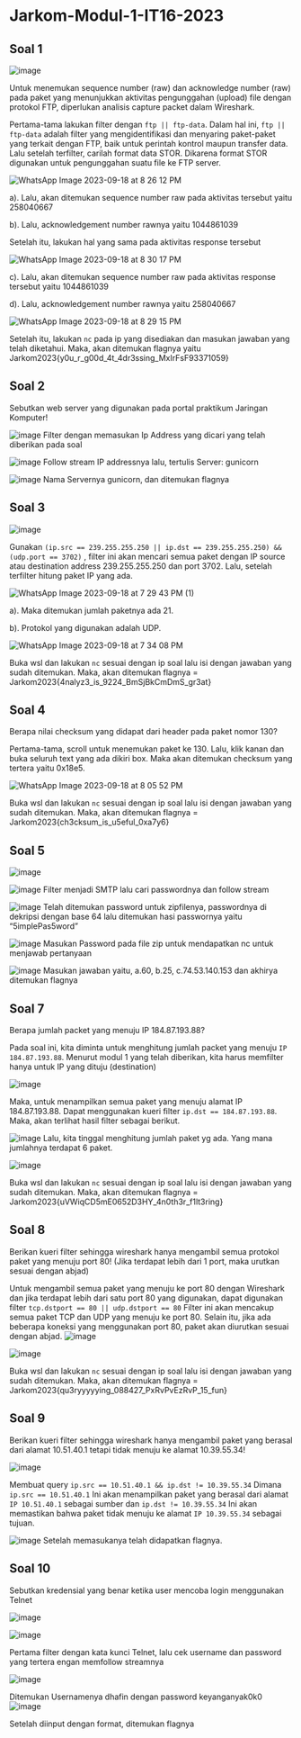 # Jarkom-Modul-1-IT16-2023

## Soal 1
![image](https://github.com/tarishaicha/Jarkom-Modul-1-IT16-2023/assets/107459188/9f2705a1-714f-4bdd-8576-5b93b8133bb8)

Untuk menemukan sequence number (raw) dan acknowledge number (raw) pada paket yang menunjukkan aktivitas pengunggahan (upload) file dengan protokol FTP, diperlukan analisis capture packet dalam Wireshark.

Pertama-tama lakukan filter dengan `ftp || ftp-data`. Dalam hal ini, `ftp || ftp-data` adalah filter yang mengidentifikasi dan menyaring paket-paket yang terkait dengan FTP, baik untuk perintah kontrol maupun transfer data. Lalu setelah terfilter, carilah format data STOR. Dikarena format STOR digunakan untuk pengunggahan suatu file ke FTP server.

![WhatsApp Image 2023-09-18 at 8 26 12 PM](https://github.com/tarishaicha/Jarkom-Modul-1-IT16-2023/assets/107459188/15f84159-2dff-4592-bf1e-6f0f70dcd335)

a). Lalu, akan ditemukan sequence number raw pada aktivitas tersebut yaitu  258040667 

b). Lalu, acknowledgement number rawnya yaitu 1044861039

Setelah itu, lakukan hal yang sama pada aktivitas response tersebut

![WhatsApp Image 2023-09-18 at 8 30 17 PM](https://github.com/tarishaicha/Jarkom-Modul-1-IT16-2023/assets/107459188/7dceb3c3-136d-4109-979a-55685e37c814)

c). Lalu, akan ditemukan sequence number raw pada aktivitas response tersebut yaitu 1044861039

d). Lalu, acknowledgement number rawnya yaitu 258040667 

![WhatsApp Image 2023-09-18 at 8 29 15 PM](https://github.com/tarishaicha/Jarkom-Modul-1-IT16-2023/assets/107459188/c64fed2d-31d0-4ca1-9a27-a8b99f3be461)

Setelah itu, lakukan `nc` pada ip yang disediakan dan masukan jawaban yang telah diketahui. Maka, akan ditemukan flagnya yaitu Jarkom2023{y0u_r_g00d_4t_4dr3ssing_MxIrFsF93371059}

## Soal 2
Sebutkan web server yang digunakan pada portal praktikum Jaringan Komputer!

![image](https://github.com/tarishaicha/Jarkom-Modul-1-IT16-2023/assets/107459188/48c527f6-186c-4fdf-96e9-b0317763aefc)
Filter dengan memasukan Ip Address yang dicari yang telah diberikan pada soal

![image](https://github.com/tarishaicha/Jarkom-Modul-1-IT16-2023/assets/107459188/eff582ff-f610-43d8-b492-43533d4b53d1)
Follow stream IP addressnya lalu, tertulis Server: gunicorn

![image](https://github.com/tarishaicha/Jarkom-Modul-1-IT16-2023/assets/107459188/065aa1ac-f42c-46a6-a599-6f5dd7bb2238)
Nama Servernya gunicorn, dan ditemukan flagnya

## Soal 3
![image](https://github.com/tarishaicha/Jarkom-Modul-1-IT16-2023/assets/107459188/88af8e97-bce0-4a30-8838-d85660c6222f)

Gunakan `(ip.src == 239.255.255.250 || ip.dst == 239.255.255.250) && (udp.port == 3702)` , filter ini akan mencari semua paket dengan IP source atau destination address 239.255.255.250 dan port 3702. Lalu, setelah terfilter hitung paket IP yang ada.

![WhatsApp Image 2023-09-18 at 7 29 43 PM (1)](https://github.com/tarishaicha/Jarkom-Modul-1-IT16-2023/assets/107459188/09f7f713-a7bc-40c9-a6a9-cc12bf11b091)

a). Maka ditemukan jumlah paketnya ada 21.

b). Protokol yang digunakan adalah UDP.

![WhatsApp Image 2023-09-18 at 7 34 08 PM](https://github.com/tarishaicha/Jarkom-Modul-1-IT16-2023/assets/107459188/d7101b37-5115-4c2a-9e3a-39f4f6199087)

Buka wsl dan lakukan `nc` sesuai dengan ip soal lalu isi dengan jawaban yang sudah ditemukan. Maka, akan ditemukan flagnya = Jarkom2023{4nalyz3_is_9224_BmSjBkCmDmS_gr3at}

## Soal 4
Berapa nilai checksum yang didapat dari header pada paket nomor 130?

Pertama-tama, scroll untuk menemukan paket ke 130. Lalu, klik kanan dan buka seluruh text yang ada dikiri box. Maka akan ditemukan checksum yang tertera yaitu 0x18e5.

![WhatsApp Image 2023-09-18 at 8 05 52 PM](https://github.com/tarishaicha/Jarkom-Modul-1-IT16-2023/assets/107459188/91f58c17-54e9-45f1-bd60-ec628e1a6dfe)

Buka wsl dan lakukan `nc` sesuai dengan ip soal lalu isi dengan jawaban yang sudah ditemukan. Maka, akan ditemukan flagnya = Jarkom2023{ch3cksum_is_u5eful_0xa7y6}

## Soal 5
![image](https://github.com/tarishaicha/Jarkom-Modul-1-IT16-2023/assets/107459188/7b2c6b21-7e37-4529-9c26-cb0a14c17131)

![image](https://github.com/tarishaicha/Jarkom-Modul-1-IT16-2023/assets/107459188/05e89de7-f242-48c9-912b-792f960a3756)
Filter menjadi SMTP lalu cari passwordnya dan follow stream

![image](https://github.com/tarishaicha/Jarkom-Modul-1-IT16-2023/assets/107459188/37da8d2b-1f86-4483-a417-7cd4230b4ad4)
Telah ditemukan password untuk zipfilenya, passwordnya di dekripsi dengan base 64 lalu ditemukan hasi passwornya yaitu “5implePas5word”

![image](https://github.com/tarishaicha/Jarkom-Modul-1-IT16-2023/assets/107459188/2370a010-0ff6-460b-b73a-fcdc264b7b2c)
Masukan Password pada file zip untuk mendapatkan nc untuk menjawab pertanyaan

![image](https://github.com/tarishaicha/Jarkom-Modul-1-IT16-2023/assets/107459188/4ecfe12c-9145-4e6d-a9d9-236bb73a193e)
Masukan jawaban yaitu, a.60, b.25, c.74.53.140.153 dan akhirya ditemukan flagnya

## Soal 7
Berapa jumlah packet yang menuju IP 184.87.193.88?

Pada soal ini, kita diminta untuk menghitung jumlah packet yang menuju `IP 184.87.193.88`.
Menurut modul 1 yang telah diberikan, kita harus memfilter hanya untuk IP yang dituju (destination)

![image](https://github.com/tarishaicha/Jarkom-Modul-1-IT16-2023/assets/107459188/81ead330-349f-4059-8cea-24e7c32b6622)

Maka, untuk menampilkan semua paket yang menuju alamat IP 184.87.193.88. Dapat menggunakan kueri filter `ip.dst == 184.87.193.88`. Maka, akan terlihat hasil filter sebagai berikut. 

![image](https://github.com/tarishaicha/Jarkom-Modul-1-IT16-2023/assets/107459188/b96913d2-421d-4226-b499-b040f809ce50)
Lalu, kita tinggal menghitung jumlah paket yg ada. Yang mana jumlahnya terdapat 6 paket.

![image](https://github.com/tarishaicha/Jarkom-Modul-1-IT16-2023/assets/107459188/d2c8247d-2e1d-4149-9e95-099b73bbbbdb)

Buka wsl dan lakukan `nc` sesuai dengan ip soal lalu isi dengan jawaban yang sudah ditemukan. Maka, akan ditemukan flagnya = Jarkom2023{uVWiqCD5mE0652D3HY_4n0th3r_f1lt3ring}

## Soal 8
Berikan kueri filter sehingga wireshark hanya mengambil semua protokol paket yang menuju port 80! (Jika terdapat lebih dari 1 port, maka urutkan sesuai dengan abjad)

Untuk mengambil semua paket yang menuju ke port 80 dengan Wireshark dan jika terdapat lebih dari satu port 80 yang digunakan, dapat digunakan filter `tcp.dstport == 80 || udp.dstport == 80` Filter ini akan mencakup semua paket TCP dan UDP yang menuju ke port 80. Selain itu, jika ada beberapa koneksi yang menggunakan port 80, paket akan diurutkan sesuai dengan abjad.
![image](https://github.com/tarishaicha/Jarkom-Modul-1-IT16-2023/assets/107459188/7b0fc484-4b8a-47c7-a3e0-c96b51a4f4bb)


![image](https://github.com/tarishaicha/Jarkom-Modul-1-IT16-2023/assets/107459188/1d3dd277-c532-4b7d-a63b-35f1cae7aa7d)

Buka wsl dan lakukan `nc` sesuai dengan ip soal lalu isi dengan jawaban yang sudah ditemukan. Maka, akan ditemukan flagnya = Jarkom2023{qu3ryyyyying_088427_PxRvPvEzRvP_15_fun}

## Soal 9
Berikan kueri filter sehingga wireshark hanya mengambil paket yang berasal dari alamat 10.51.40.1 tetapi tidak menuju ke alamat 10.39.55.34!

![image](https://github.com/tarishaicha/Jarkom-Modul-1-IT16-2023/assets/107459188/e9d98bb7-6ae1-43c0-8c76-c010a9980ebf)

Membuat query `ip.src == 10.51.40.1 && ip.dst != 10.39.55.34`
Dimana `ip.src == 10.51.40.1` Ini akan menampilkan paket yang berasal dari alamat `IP 10.51.40.1` sebagai sumber dan `ip.dst != 10.39.55.34` Ini akan memastikan bahwa paket tidak menuju ke alamat `IP 10.39.55.34` sebagai tujuan.

![image](https://github.com/tarishaicha/Jarkom-Modul-1-IT16-2023/assets/107459188/fd16e4ed-5aba-42ed-8d7a-88d6d3a39bb0)
Setelah memasukanya telah didapatkan flagnya.

## Soal 10
Sebutkan kredensial yang benar ketika user mencoba login menggunakan Telnet

![image](https://github.com/tarishaicha/Jarkom-Modul-1-IT16-2023/assets/107459188/dedca0fa-a9c8-4d80-8e14-2b7972e29a50)

![image](https://github.com/tarishaicha/Jarkom-Modul-1-IT16-2023/assets/107459188/3d97c048-4115-4f4e-931d-ae28723cbd47)

Pertama filter dengan kata kunci Telnet, lalu cek username dan password yang tertera engan memfollow streamnya 

![image](https://github.com/tarishaicha/Jarkom-Modul-1-IT16-2023/assets/107459188/d7e410b4-466d-4d38-a704-657b669f1d5e)

Ditemukan Usernamenya dhafin dengan password keyanganyak0k0
![image](https://github.com/tarishaicha/Jarkom-Modul-1-IT16-2023/assets/107459188/1f272391-f8eb-44fd-8d46-3beb9e648464)

Setelah diinput dengan format, ditemukan flagnya
